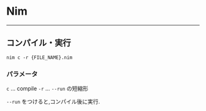 # Nim

---

## コンパイル・実行

```
nim c -r {FILE_NAME}.nim
```

### パラメータ

`c` ... compile
`-r` ... `--run` の短縮形

`--run` をつけると,コンパイル後に実行.
